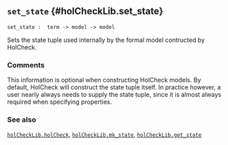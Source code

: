 ## `set_state` {#holCheckLib.set_state}


```
set_state :  term -> model -> model
```



Sets the state tuple used internally by the formal model contructed by HolCheck.

### Comments

This information is optional when constructing HolCheck models. By default, HolCheck will construct the state tuple itself. In practice however, a user nearly always needs to supply the state tuple, since it is almost always  required when specifying properties.

### See also

[`holCheckLib.holCheck`](#holCheckLib.holCheck), [`holCheckLib.mk_state`](#holCheckLib.mk_state), [`holCheckLib.get_state`](#holCheckLib.get_state)

